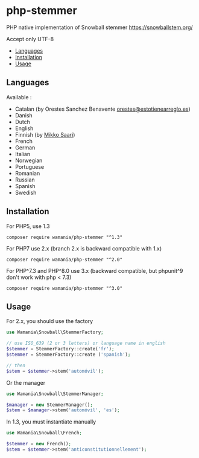# php-stemmer

PHP native implementation of Snowball stemmer
https://snowballstem.org/

Accept only UTF-8

* [Languages](#languages)
* [Installation](#installation)
* [Usage](#usage)

Languages
------------
Available : 
- Catalan (by Orestes Sanchez Benavente orestes@estotienearreglo.es)
- Danish
- Dutch
- English
- Finnish (by [Mikko Saari](https://github.com/msaari/))
- French
- German
- Italian
- Norwegian
- Portuguese
- Romanian
- Russian
- Spanish
- Swedish

Installation
------------

For PHP5, use 1.3
```
composer require wamania/php-stemmer "^1.3"
```

For PHP7 use 2.x (branch 2.x is backward compatible with 1.x)
```
composer require wamania/php-stemmer "^2.0"
```

For PHP^7.3 and PHP^8.0 use 3.x (backward compatible, but phpunit^9 don't work with php < 7.3)
```
composer require wamania/php-stemmer "^3.0"
```

Usage
-----

For 2.x, you should use the factory
```php
use Wamania\Snowball\StemmerFactory;

// use ISO_639 (2 or 3 letters) or language name in english
$stemmer = StemmerFactory::create('fr');
$stemmer = StemmerFactory::create ('spanish');

// then 
$stem = $stemmer->stem('automóvil');
```

Or the manager
```php
use Wamania\Snowball\StemmerManager;

$manager = new StemmerManager();
$stem = $manager->stem('automóvil', 'es');
```

In 1.3, you must instantiate manually

```php
use Wamania\Snowball\French;

$stemmer = new French();
$stem = $stemmer->stem('anticonstitutionnellement');
```

